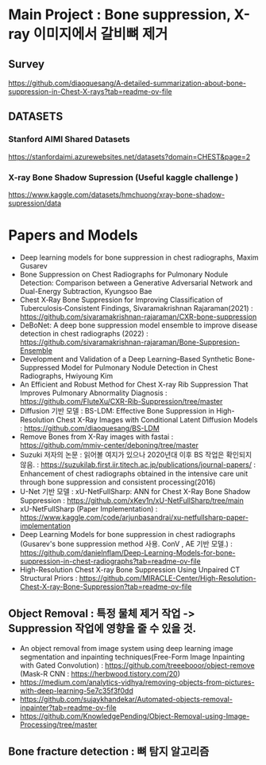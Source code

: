 # Main Project : Bone suppression, X-ray 이미지에서 갈비뼈 제거
## Survey
https://github.com/diaoquesang/A-detailed-summarization-about-bone-suppression-in-Chest-X-rays?tab=readme-ov-file 

## DATASETS
### Stanford AIMI Shared Datasets
https://stanfordaimi.azurewebsites.net/datasets?domain=CHEST&page=2

### X-ray Bone Shadow Supression (Useful kaggle challenge )
https://www.kaggle.com/datasets/hmchuong/xray-bone-shadow-supression/data

# Papers and Models
- Deep learning models for bone suppression in chest radiographs, Maxim Gusarev
- Bone Suppression on Chest Radiographs for Pulmonary Nodule Detection: Comparison between a Generative Adversarial Network and Dual-Energy Subtraction, Kyungsoo Bae
- Chest X‐Ray Bone Suppression for Improving Classification of Tuberculosis‐Consistent Findings, Sivaramakrishnan Rajaraman(2021) : https://github.com/sivaramakrishnan-rajaraman/CXR-bone-suppression
- DeBoNet: A deep bone suppression model ensemble to improve disease detection in chest radiographs (2022) : https://github.com/sivaramakrishnan-rajaraman/Bone-Suppresion-Ensemble
- Development and Validation of a Deep Learning–Based Synthetic Bone-Suppressed Model for Pulmonary Nodule Detection in Chest Radiographs, Hwiyoung Kim
- An Efficient and Robust Method for Chest X-ray Rib Suppression That Improves Pulmonary Abnormality Diagnosis : https://github.com/FluteXu/CXR-Rib-Suppression/tree/master
- Diffusion 기반 모델 : BS-LDM: Effective Bone Suppression in High-Resolution Chest X-Ray Images with Conditional Latent Diffusion Models : https://github.com/diaoquesang/BS-LDM
- Remove Bones from X-Ray images with fastai : https://github.com/mmiv-center/deboning/tree/master
- Suzuki 저자의 논문 : 읽어볼 여지가 있으나 2020년대 이후 BS 작업은 확인되지 않음. : https://suzukilab.first.iir.titech.ac.jp/publications/journal-papers/ : Enhancement of chest radiographs obtained in the intensive care unit through bone suppression and consistent processing(2016)
- U-Net 기반 모델 : xU-NetFullSharp: ANN for Chest X-Ray Bone Shadow Suppression : https://github.com/xKev1n/xU-NetFullSharp/tree/main
- xU-NetFullSharp (Paper Implementation) : https://www.kaggle.com/code/arjunbasandrai/xu-netfullsharp-paper-implementation
- Deep Learning Models for bone suppression in chest radiographs (Gusarev's bone suppression method 사용. ConV , AE 기반 모델.) : https://github.com/danielnflam/Deep-Learning-Models-for-bone-suppression-in-chest-radiographs?tab=readme-ov-file
- High-Resolution Chest X-ray Bone Suppression Using Unpaired CT Structural Priors : https://github.com/MIRACLE-Center/High-Resolution-Chest-X-ray-Bone-Suppression?tab=readme-ov-file

## Object Removal : 특정 물체 제거 작업 -> Suppression 작업에 영향을 줄 수 있을 것.
- An object removal from image system using deep learning image segmentation and inpainting techniques(Free-Form Image Inpainting with Gated Convolution) : https://github.com/treeebooor/object-remove (Mask-R CNN : https://herbwood.tistory.com/20)  
- https://medium.com/analytics-vidhya/removing-objects-from-pictures-with-deep-learning-5e7c35f3f0dd  
- https://github.com/sujaykhandekar/Automated-objects-removal-inpainter?tab=readme-ov-file  
- https://github.com/KnowledgePending/Object-Removal-using-Image-Processing/tree/master  

## Bone fracture detection : 뼈 탐지 알고리즘

